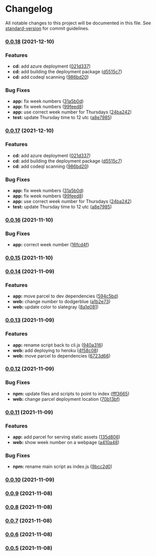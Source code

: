 # Changelog

All notable changes to this project will be documented in this file. See [standard-version](https://github.com/conventional-changelog/standard-version) for commit guidelines.

### [0.0.18](https://github.com/mrako/week-number/compare/v0.0.16...v0.0.18) (2021-12-10)


### Features

* **cd:** add azure deployment ([021d337](https://github.com/mrako/week-number/commit/021d337669aed06030393b1810c1cfb406e42d12))
* **cd:** add building the deployment package ([d5515c7](https://github.com/mrako/week-number/commit/d5515c76ea29776654e6c1e384df83447bc38b22))
* **cd:** add codeql scanning ([986bd20](https://github.com/mrako/week-number/commit/986bd2090329c7846fd179fa8a8016ef0428abd4))


### Bug Fixes

* **app:** fix week numbers ([31a5b0d](https://github.com/mrako/week-number/commit/31a5b0d1f48c9521e01fc4d469c08620658582b6))
* **app:** fix week numbers ([99feed8](https://github.com/mrako/week-number/commit/99feed8ac2dba70c67892d07903998ea3b726791))
* **app:** use correct week number for Thursdays ([24ba242](https://github.com/mrako/week-number/commit/24ba2428b588d74569e97bd49e234c9804b10135))
* **test:** update Thursday time to 12 utc ([a8e7985](https://github.com/mrako/week-number/commit/a8e79859676957c524cb7af6326a8197c0f9f908))

### [0.0.17](https://github.com/mrako/week-number/compare/v0.0.16...v0.0.17) (2021-12-10)


### Features

* **cd:** add azure deployment ([021d337](https://github.com/mrako/week-number/commit/021d337669aed06030393b1810c1cfb406e42d12))
* **cd:** add building the deployment package ([d5515c7](https://github.com/mrako/week-number/commit/d5515c76ea29776654e6c1e384df83447bc38b22))
* **cd:** add codeql scanning ([986bd20](https://github.com/mrako/week-number/commit/986bd2090329c7846fd179fa8a8016ef0428abd4))


### Bug Fixes

* **app:** fix week numbers ([31a5b0d](https://github.com/mrako/week-number/commit/31a5b0d1f48c9521e01fc4d469c08620658582b6))
* **app:** fix week numbers ([99feed8](https://github.com/mrako/week-number/commit/99feed8ac2dba70c67892d07903998ea3b726791))
* **app:** use correct week number for Thursdays ([24ba242](https://github.com/mrako/week-number/commit/24ba2428b588d74569e97bd49e234c9804b10135))
* **test:** update Thursday time to 12 utc ([a8e7985](https://github.com/mrako/week-number/commit/a8e79859676957c524cb7af6326a8197c0f9f908))

### [0.0.16](https://github.com/mrako/week-number/compare/v0.0.15...v0.0.16) (2021-11-10)


### Bug Fixes

* **app:** correct week number ([16fcd4f](https://github.com/mrako/week-number/commit/16fcd4ff52f23d79e1c2d2bc29de67799489252c))

### [0.0.15](https://github.com/mrako/week-number/compare/v0.0.14...v0.0.15) (2021-11-10)

### [0.0.14](https://github.com/mrako/week-number/compare/v0.0.13...v0.0.14) (2021-11-09)


### Features

* **app:** move parcel to dev dependencies ([594c5bd](https://github.com/mrako/week-number/commit/594c5bd726a11fd61e944b28c040e5869f33dff3))
* **web:** change number to dodgerblue ([a1b2e73](https://github.com/mrako/week-number/commit/a1b2e73fb45d9c23d442c7455dcb002bff67cba0))
* **web:** update color to slategray ([8a1e081](https://github.com/mrako/week-number/commit/8a1e081c4cc616178a2ccad7b44b252d697e3e69))

### [0.0.13](https://github.com/mrako/week-number/compare/v0.0.12...v0.0.13) (2021-11-09)


### Features

* **app:** rename script back to cli.js ([940a316](https://github.com/mrako/week-number/commit/940a31664293f2bca69c1e4e982e22c4c6a35bbc))
* **web:** add deploying to heroku ([4f58c08](https://github.com/mrako/week-number/commit/4f58c089f8642187ef9ad8d7ca07749bbb8f86ab))
* **web:** move parcel to dependencies ([6723d66](https://github.com/mrako/week-number/commit/6723d66c869af28b1c5fd5ced7383304d8f7f143))

### [0.0.12](https://github.com/mrako/week-number/compare/v0.0.11...v0.0.12) (2021-11-09)


### Bug Fixes

* **npm:** update files and scripts to point to index ([fff3665](https://github.com/mrako/week-number/commit/fff3665613c9ef917c3b8b7c15df44243f8fa3c4))
* **web:** change parcel deployment location ([70b13bf](https://github.com/mrako/week-number/commit/70b13bf1762bf6fae0f393e787713419bee2d7ee))

### [0.0.11](https://github.com/mrako/week-number/compare/v0.0.10...v0.0.11) (2021-11-09)


### Features

* **app:** add parcel for serving static assets ([135d806](https://github.com/mrako/week-number/commit/135d806c8b8be0bc0609bcbb7147425879ac4e7f))
* **web:** show week number on a webpage ([a410a48](https://github.com/mrako/week-number/commit/a410a4829de93a347382ed51832692f8ab68d16d))


### Bug Fixes

* **npm:** rename main script as index.js ([9bcc2d0](https://github.com/mrako/week-number/commit/9bcc2d00e4dddd744991b688b8cee077d032f3cc))

### [0.0.10](https://github.com/mrako/week-number/compare/v0.0.9...v0.0.10) (2021-11-09)

### [0.0.9](https://github.com/mrako/week-number/compare/v0.0.8...v0.0.9) (2021-11-08)

### [0.0.8](https://github.com/mrako/week-number/compare/v0.0.7...v0.0.8) (2021-11-08)

### [0.0.7](https://github.com/mrako/week-number/compare/v0.0.6...v0.0.7) (2021-11-08)

### [0.0.6](https://github.com/mrako/week-number/compare/v0.0.5...v0.0.6) (2021-11-08)

### [0.0.5](https://github.com/mrako/week-number/compare/v0.0.4...v0.0.5) (2021-11-08)
